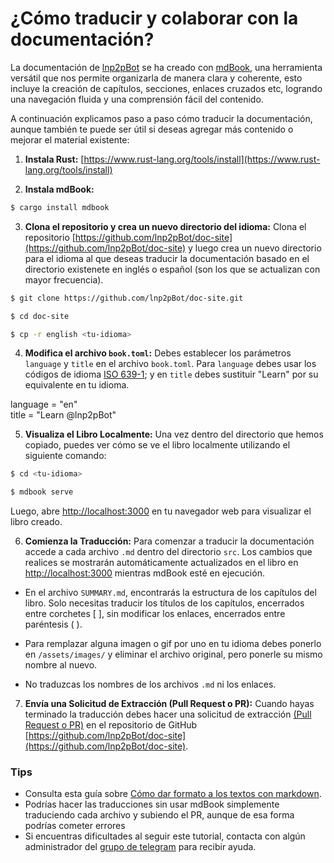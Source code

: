 # ¿Cómo traducir y colaborar con la documentación?

La documentación de [lnp2pBot](https://t.me/lnp2pBot) se ha creado con [mdBook](https://rust-lang.github.io/mdBook), una herramienta versátil que nos permite organizarla de manera clara y coherente, esto incluye la creación de capítulos, secciones, enlaces cruzados etc, logrando una navegación fluida y una comprensión fácil del contenido.

A continuación explicamos paso a paso cómo traducir la documentación, aunque también te puede ser útil si deseas agregar más contenido o mejorar el material existente:

1) **Instala Rust:** [https://www.rust-lang.org/tools/install](https://www.rust-lang.org/tools/install)

2) **Instala mdBook:**

```bash
$ cargo install mdbook
```

3) **Clona el repositorio y crea un nuevo directorio del idioma:** Clona el repositorio [https://github.com/lnp2pBot/doc-site](https://github.com/lnp2pBot/doc-site) y luego crea un nuevo directorio para el idioma al que deseas traducir la documentación basado en el directorio existenete en inglés o español (son los que se actualizan con mayor frecuencia).

```bash
$ git clone https://github.com/lnp2pBot/doc-site.git

$ cd doc-site

$ cp -r english <tu-idioma>
```

4) **Modifica el archivo `book.toml`:**
Debes establecer los parámetros `language` y `title` en el archivo `book.toml`. Para `language` debes usar los códigos de idioma [ISO 639-1](https://en.wikipedia.org/wiki/List_of_ISO_639_language_codes); y en `title` debes sustituir "Learn" por su equivalente en tu idioma.  

language = "en"  
title = "Learn @lnp2pBot"


5) **Visualiza el Libro Localmente:** Una vez dentro del directorio que hemos copiado, puedes ver cómo se ve el libro localmente utilizando el siguiente comando:

```bash
$ cd <tu-idioma> 

$ mdbook serve
```

Luego, abre [http://localhost:3000](http://localhost:3000) en tu navegador web para visualizar el libro creado.

6) **Comienza la Traducción:** Para comenzar a traducir la documentación accede a cada archivo `.md` dentro del directorio `src`. Los cambios que realices se mostrarán automáticamente actualizados en el libro en [http://localhost:3000](http://localhost:3000) mientras mdBook esté en ejecución. 

- En el archivo `SUMMARY.md`, encontrarás la estructura de los capítulos del libro. Solo necesitas traducir los títulos de los capítulos, encerrados entre corchetes [ ], sin modificar los enlaces, encerrados entre paréntesis ( ).

- Para remplazar alguna imagen o gif por uno en tu idioma debes ponerlo en `/assets/images/` y eliminar el archivo original, pero ponerle su mismo nombre al nuevo.

- No traduzcas los nombres de los archivos `.md` ni los enlaces.

7) **Envía una Solicitud de Extracción (Pull Request o PR):** Cuando hayas terminado la traducción debes hacer una solicitud de extracción [(Pull Request o PR)](https://docs.github.com/es/pull-requests/collaborating-with-pull-requests/proposing-changes-to-your-work-with-pull-requests/creating-a-pull-request) en el repositorio de GitHub [https://github.com/lnp2pBot/doc-site](https://github.com/lnp2pBot/doc-site).

### Tips
- Consulta esta guía sobre [Cómo dar formato a los textos con markdown](https://rust-lang.github.io/mdBook/format/markdown.html).
- Podrías hacer las traducciones sin usar mdBook simplemente traduciendo cada archivo y subiendo el PR, aunque de esa forma podrías cometer errores
- Si encuentras dificultades al seguir este tutorial, contacta con algún administrador del [grupo de telegram](https://t.me/lnp2pbotHelp) para recibir ayuda.
